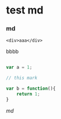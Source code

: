 test md
===

### md

    <div>aaa</div>
    
<div>bbbb</div>

```javascript

var a = 1;

// this mark 

var b = function(){
    return 1;
}

```

_md_